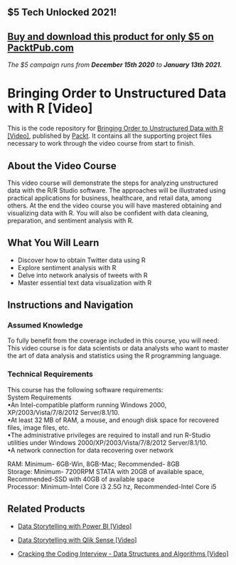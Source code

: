 ## $5 Tech Unlocked 2021!
[Buy and download this product for only $5 on PacktPub.com](https://www.packtpub.com/)
-----
*The $5 campaign         runs from __December 15th 2020__ to __January 13th 2021.__*

# Bringing Order to Unstructured Data with R [Video]
This is the code repository for [Bringing Order to Unstructured Data with R [Video]](https://www.packtpub.com/big-data-and-business-intelligence/bringing-order-unstructured-data-r-video?utm_source=github&utm_medium=repository&utm_campaign=9781788296632), published by [Packt](https://www.packtpub.com/?utm_source=github). It contains all the supporting project files necessary to work through the video course from start to finish.
## About the Video Course
This video course will demonstrate the steps for analyzing unstructured data with the R/R Studio software. The approaches will be illustrated using practical applications for business, healthcare, and retail data, among others. At the end the video course you will have mastered obtaining and visualizing data with R. You will also be confident with data cleaning, preparation, and sentiment analysis with R.

<H2>What You Will Learn</H2>
<DIV class=book-info-will-learn-text>
<UL>
<LI>Discover how to obtain Twitter data using R 
<LI>Explore sentiment analysis with R 
<LI>Delve into network analysis of tweets with R 
<LI>Master essential text data visualization with R </LI></UL></DIV>

## Instructions and Navigation
### Assumed Knowledge
To fully benefit from the coverage included in this course, you will need:<br/>
This video course is for data scientists or data analysts who want to master the art of data analysis and statistics using the R programming language.
### Technical Requirements
This course has the following software requirements:<br/>
System Requirements<br/>
•An Intel-compatible platform running Windows 2000, XP/2003/Vista/7/8/2012 Server/8.1/10.<br/>
•At least 32 MB of RAM, a mouse, and enough disk space for recovered files, image files, etc.<br/>
•The administrative privileges are required to install and run R-Studio utilities under Windows 2000/XP/2003/Vista/7/8/2012 Server/8.1/10.<br/>
•A network connection for data recovering over network<br/>


RAM: Minimum- 6GB-Win, 8GB-Mac; Recommended- 8GB<br/>
Storage: Minimum- 7200RPM STATA with 20GB of available space, Recommended-SSD with 40GB of available space<br/>
Processor: Minimum-Intel Core i3 2.5G hz, Recommended-Intel Core i5<br/>


## Related Products
* [Data Storytelling with Power BI [Video]](https://www.packtpub.com/big-data-and-business-intelligence/data-storytelling-power-bi-video?utm_source=github&utm_medium=repository&utm_campaign=9781789959475)

* [Data Storytelling with Qlik Sense [Video]](https://www.packtpub.com/big-data-and-business-intelligence/data-storytelling-qlik-sense-video?utm_source=github&utm_medium=repository&utm_campaign=9781789959123)

* [Cracking the Coding Interview - Data Structures and Algorithms [Video]](https://www.packtpub.com/web-development/cracking-coding-interview-data-structures-and-algorithms-video?utm_source=github&utm_medium=repository&utm_campaign=9781838554071)

